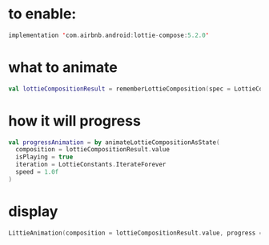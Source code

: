 # to enable:
```kotlin
implementation 'com.airbnb.android:lottie-compose:5.2.0'
```

# what to animate
```kotlin
val lottieCompositionResult = rememberLottieComposition(spec = LottieCombinationSpec.RawRes(R.raw.rocket)
```

# how it will progress
```kotlin
val progressAnimation = by animateLottieCompositionAsState(
  composition = lottieCompositionResult.value
  isPlaying = true
  iteration = LottieConstants.IterateForever
  speed = 1.0f
)
```

# display
```kotlin
LittieAnimation(composition = lottieCompositionResult.value, progress = { progressAnimation })
```
